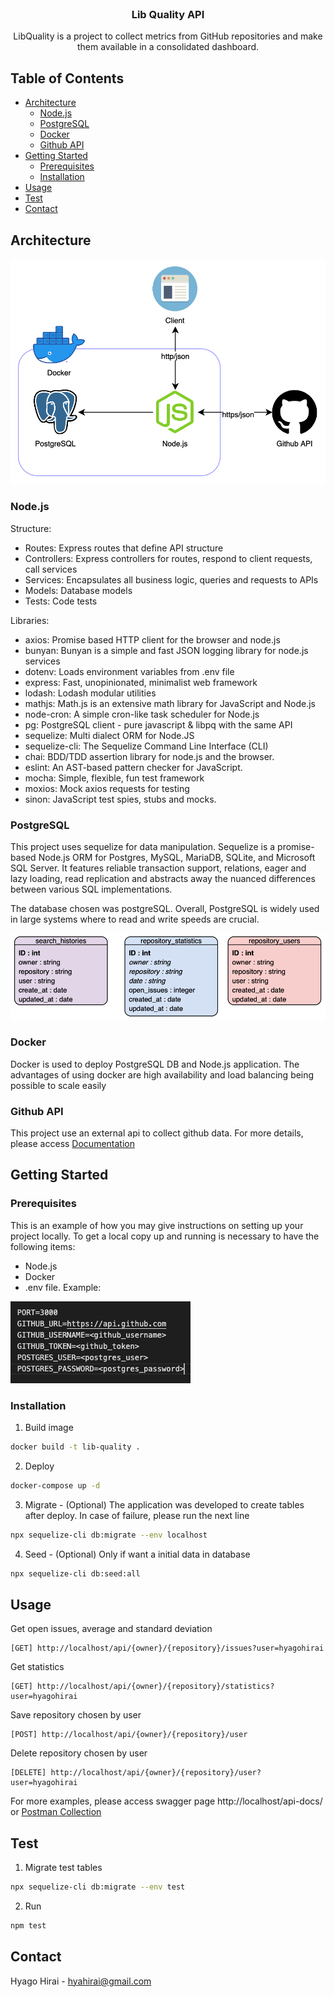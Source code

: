 <br />
<p align="center">
  <h3 align="center">Lib Quality API</h3>

  <p align="center">
    LibQuality is a project to collect metrics from GitHub repositories and make them available in a consolidated dashboard.
  </p>
</p>

## Table of Contents

* [Architecture](#architecture)
  * [Node.js](#nodejs)
  * [PostgreSQL](#postgresql)
  * [Docker](#docker)
  * [Github API](#github-api)
* [Getting Started](#getting-started)
  * [Prerequisites](#prerequisites)
  * [Installation](#installation)
* [Usage](#usage)
* [Test](#test)
* [Contact](#contact)

## Architecture

![Architecture](/images/archicture.png)

### Node.js

Structure:
* Routes: Express routes that define API structure
* Controllers: Express controllers for routes, respond to client requests, call services
* Services: Encapsulates all business logic, queries and requests to APIs
* Models: Database models
* Tests: Code tests

Libraries:
* axios: Promise based HTTP client for the browser and node.js
* bunyan: Bunyan is a simple and fast JSON logging library for node.js services
* dotenv: Loads environment variables from .env file
* express: Fast, unopinionated, minimalist web framework
* lodash: Lodash modular utilities
* mathjs: Math.js is an extensive math library for JavaScript and Node.js
* node-cron: A simple cron-like task scheduler for Node.js
* pg: PostgreSQL client - pure javascript & libpq with the same API
* sequelize: Multi dialect ORM for Node.JS
* sequelize-cli: The Sequelize Command Line Interface (CLI)
* chai: BDD/TDD assertion library for node.js and the browser.
* eslint: An AST-based pattern checker for JavaScript.
* mocha: Simple, flexible, fun test framework
* moxios: Mock axios requests for testing
* sinon: JavaScript test spies, stubs and mocks.

### PostgreSQL

This project uses sequelize for data manipulation. Sequelize is a promise-based Node.js ORM for Postgres, MySQL, MariaDB, SQLite, and Microsoft SQL Server. It features reliable transaction support, relations, eager and lazy loading, read replication and abstracts away the nuanced differences between various SQL implementations.

The database chosen was postgreSQL. Overall, PostgreSQL is widely used in large systems where to read and write speeds are crucial.

![MER](/images/mer.png)

### Docker

Docker is used to deploy PostgreSQL DB and Node.js application. The advantages of using docker are high availability and load balancing being possible to scale easily

### Github API

This project use an external api to collect github data. For more details, please access [Documentation](https://docs.github.com/pt/free-pro-team@latest/rest)

## Getting Started

### Prerequisites

This is an example of how you may give instructions on setting up your project locally.
To get a local copy up and running is necessary to have the following items:

* Node.js
* Docker
* .env file. Example:

![Env file](/images/env_file.png)

### Installation

1. Build image
```sh
docker build -t lib-quality .
```
2. Deploy
```sh
docker-compose up -d
```
3. Migrate - (Optional) The application was developed to create tables after deploy. In case of failure, please run the next line
```sh
npx sequelize-cli db:migrate --env localhost
```
4. Seed - (Optional) Only if want a initial data in database
```sh
npx sequelize-cli db:seed:all
```

## Usage

Get open issues, average and standard deviation
```
[GET] http://localhost/api/{owner}/{repository}/issues?user=hyagohirai
```
Get statistics
```
[GET] http://localhost/api/{owner}/{repository}/statistics?user=hyagohirai
```
Save repository chosen by user
```
[POST] http://localhost/api/{owner}/{repository}/user
```
Delete repository chosen by user
```
[DELETE] http://localhost/api/{owner}/{repository}/user?user=hyagohirai
```

For more examples, please access swagger page http://localhost/api-docs/ or [Postman Collection](LibQualiyAPI.postman_collection.json)

## Test

1. Migrate test tables
```sh
npx sequelize-cli db:migrate --env test
```
2. Run
```sh
npm test
```

## Contact

Hyago Hirai - hyahirai@gmail.com
